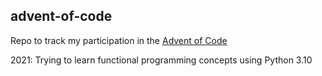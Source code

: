 ## advent-of-code
Repo to track my participation in the [Advent of Code](https://adventofcode.com/)

2021: Trying to learn functional programming concepts using Python 3.10
